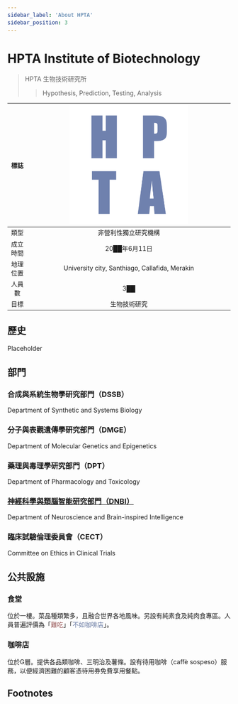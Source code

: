 ```yaml
---
sidebar_label: 'About HPTA'
sidebar_position: 3
---
```


# HPTA Institute of Biotechnology
>HPTA 生物技術研究所
>>Hypothesis, Prediction, Testing, Analysis

|標誌|<img src="https://raw.githubusercontent.com/Monoginryoso/ocwiki/18caed71814a48b64c704f92ca0261e2bcdcda90/static/img/hpta.svg" width="60%" />|
|:--:|:--:|
|類型|非營利性獨立研究機構|
|成立時間|20██年6月11日|
|地理位置|University city, Santhiago, Callafida, Merakin|
|人員數|3██|
|目標|生物技術研究|

## 歷史
  Placeholder

## 部門
  ### 合成與系統生物學研究部門（DSSB）
  Department of Synthetic and Systems Biology
  ### 分子與表觀遺傳學研究部門（DMGE）
  Department of Molecular Genetics and Epigenetics
  ### 藥理與毒理學研究部門（DPT）
  Department of Pharmacology and Toxicology
  ### [神經科學與類腦智能研究部門（DNBI）](/docs/dnbi)
  Department of Neuroscience and Brain-inspired Intelligence
  ### 臨床試驗倫理委員會（CECT）
  Committee on Ethics in Clinical Trials

## 公共設施
  ### 食堂
  位於一樓。菜品種類繁多，且融合世界各地風味。另設有純素食及純肉食專區。人員普遍評價為「<font color="#965252">難吃</font>」「<font color="#6779a2">不如咖啡店</font>」。
  ### 咖啡店
  位於G層。提供各品類咖啡、三明治及薯條。設有待用咖啡（caffè sospeso）服務，以便經濟困難的顧客憑待用券免費享用餐點。


## Footnotes

